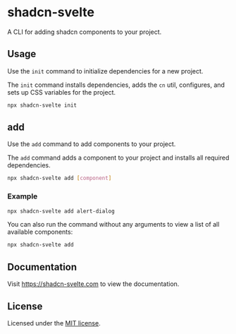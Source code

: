 # shadcn-svelte

A CLI for adding shadcn components to your project.

## Usage

Use the `init` command to initialize dependencies for a new project.

The `init` command installs dependencies, adds the `cn` util, configures, and sets up CSS variables for the project.

```bash
npx shadcn-svelte init
```

## add

Use the `add` command to add components to your project.

The `add` command adds a component to your project and installs all required dependencies.

```bash
npx shadcn-svelte add [component]
```

### Example

```bash
npx shadcn-svelte add alert-dialog
```

You can also run the command without any arguments to view a list of all available components:

```bash
npx shadcn-svelte add
```

## Documentation

Visit https://shadcn-svelte.com to view the documentation.

## License

Licensed under the [MIT license](https://github.com/huntabyte/shadcn-svelte/blob/main/LICENSE.md).
